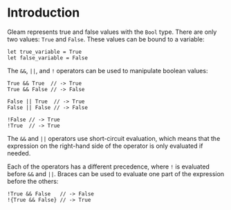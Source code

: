 # Introduction

Gleam represents true and false values with the `Bool` type. There are only two values: `True` and `False`. These values can be bound to a variable:

```gleam
let true_variable = True
let false_variable = False
```

The `&&`, `||`, and `!` operators can be used to manipulate boolean values:

```gleam
True && True  // -> True
True && False // -> False

False || True  // -> True
False || False // -> False

!False // -> True
!True  // -> True
```

The `&&` and `||` operators use short-circuit evaluation, which means that the expression on the right-hand side of the operator is only evaluated if needed.

Each of the operators has a different precedence, where `!` is evaluated before `&&` and `||`. Braces can be used to evaluate one part of the expression before the others:

```gleam
!True && False   // -> False
!{True && False} // -> True
```
